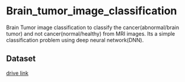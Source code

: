 # Brain_tumor_image_classification
Brain Tumor image classification to classify the cancer(abnormal/brain tumor) and not cancer(normal/healthy) from MRI images. Its a simple classification problem using deep neural network(DNN).

## Dataset
[drive link](https://drive.google.com/file/d/1icfe9JK7qRfxux8kVXJyaoLLZJYbAskp/view?usp=sharing)
